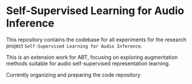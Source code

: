 # Self-Supervised Learning for Audio Inference
This repository contains the codebase for all experiments for the research project `Self-Supervised Learning for Audio Inference`. <br />

This is an extension work for ABT, focusing on exploring augmentation methods suitable for audio self-supervised representation learning.

Currently organizing and preparing the code repository


